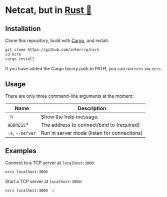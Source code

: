 # Netcat, but in [Rust 🦀](https://rust-lang.org)

## Installation

Clone this repository, build with [Cargo](https://github.com/rust-lang/cargo),
and install:

```sh
git clone https://github.com/interrrp/ncrs
cd ncrs
cargo install
```

If you have added the Cargo binary path to PATH, you can run `ncrs` via `ncrs`.

## Usage

There are only three command-line arguments at the moment:

| Name             | Description                                 |
| ---------------- | ------------------------------------------- |
| `-h`             | Show the help message.                      |
| `ADDRESS`\*      | The address to connect/bind to (required)   |
| `-s`, `--server` | Run in server mode (listen for connections) |

## Examples

Connect to a TCP server at `localhost:3000`:

```sh
ncrs localhost:3000
```

Start a TCP server at `localhost:3000`:

```sh
ncrs localhost:3000 -s
```
